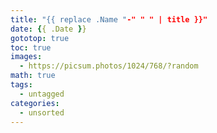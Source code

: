```yaml
---
title: "{{ replace .Name "-" " " | title }}"
date: {{ .Date }}
gototop: true
toc: true
images: 
  - https://picsum.photos/1024/768/?random
math: true
tags: 
  - untagged
categories:
  - unsorted
---
```


